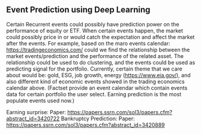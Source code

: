 ## Event Prediction using Deep Learning

Certain Recurrent events could possibly have prediction power on the performance of equity or ETF. When certain events happen, the market could possibly price in or would catch the expectation and affect the market after the events. For example, based on the maro events calendar: https://tradingeconomics.com/ could we find the relationship between the market events/prediction and the performance of the related asset. The relationship could be used to do clustering, and the events could be used as predicting signal for the portfolio.  Currently, certain theme that we care about would be: gold, ESG, job growth, energy (https://www.eia.gov/), and also different kind of economic events showed in the trading economics calendar above.  (Factset provide an event calendar which contain events data for certain portfolio the user select.  Earning prediction is the most populate events used now.)

Earning surprise:
Paper: https://papers.ssrn.com/sol3/papers.cfm?abstract_id=3420722
Bankruptcy Prediction:
Paper: https://papers.ssrn.com/sol3/papers.cfm?abstract_id=3420889
